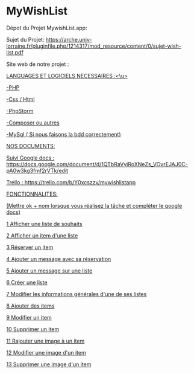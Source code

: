 # MyWishList



Dépot du Projet MywishList.app:

Sujet du Projet:
https://arche.univ-lorraine.fr/pluginfile.php/1214317/mod_resource/content/0/sujet-wish-list.pdf

Site web de notre projet :



<u>LANGUAGES ET LOGICIELS NECESSAIRES :<\u>



-PHP

-Css / Html

-PhpStorm

-Composer ou autres

-MySql ( Si nous faisons la bdd correctement)



NOS DOCUMENTS:



Suivi Google docs : 
https://docs.google.com/document/d/1QTbRaVyiRoXNeZs_VOvrEJAJ0C-pA0w3kg3fmf2rVTk/edit

Trello : 
https://trello.com/b/Y0xcszzv/mywishlistapp




FONCTIONNALITES: 


(Mettre ok + nom lorsque vous réalisez la tâche et compléter le google docs)


1 Afficher une liste de souhaits

2 Afficher un item d'une liste

3 Réserver un item

4 Ajouter un message avec sa réservation

5 Ajouter un message sur une liste

6 Créer une liste

7 Modifier les informations générales d'une de ses listes

8 Ajouter des items

9 Modifier un item

10 Supprimer un item

11 Rajouter une image à un item

12 Modifier une image d'un item

13 Supprimer une image d'un item



